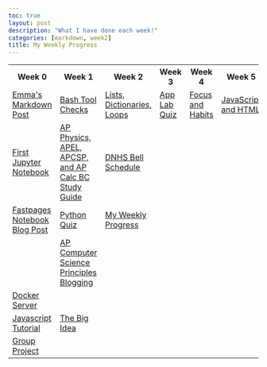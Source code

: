 ```yaml
---
toc: true
layout: post
description: "What I have done each week!"
categories: [markdown, week2]
title: My Weekly Progress
---
```

<html>
<style>
    table, th, td {
        border: 2 px white;
    }
</style>

<table>
   <tr>
        <th>Week 0 </th>
        <th>Week 1 </th>
        <th>Week 2 </th>
        <th>Week 3 </th>
        <th>Week 4 </th>
        <th>Week 5 </th>
        <th>Week 6 </th>
        <th>Week 7 </th>
   </tr>
   <tr>
        <td><a href="https://e-shen2022.github.io/emma_blog/markdown/week0/2022/08/22/test-markdown-post.html">Emma's Markdown Post</a></td>
        <td><a href = "https://e-shen2022.github.io/emma_blog/jupyter/week1/2022/09/01/bash-notebook.html">Bash Tool Checks</a></td>
        <td><a href = "Lists, Dictionaries, Loops"> Lists, Dictionaries, Loops</a></td>
        <td><a href = "https://e-shen2022.github.io/emma_blog/markdown/week3/2022/09/07/quiz.html">App Lab Quiz</a></td>
        <td><a href = "https://e-shen2022.github.io/emma_blog/markdown/week4/2022/09/15/focusandhabits.html">Focus and Habits</a></td>
        <td><a href = "https://e-shen2022.github.io/emma_blog/frontend/jsTable">JavaScript and HTML</a></td>
        <td><a href = "https://e-shen2022.github.io/emma_blog/markdown/week6/2022/10/02/collegeboard.html">College Board Learning</a></td>
         <td><a href = "https://e-shen2022.github.io/emma_blog/jupyter/week7/2022/11/09/.burger.html">Error Testing</a></td>

   </tr>
   <tr>
        <td><a href = "https://e-shen2022.github.io/emma_blog/jupyter/week0/2022/08/22/notebook.html"> First Jupyter Notebook</a></td>
        <td><a href = "https://e-shen2022.github.io/emma_blog/markdown/week1/2022/08/28/classes.html">AP Physics, APEL, APCSP, and AP Calc BC Study Guide</a></td>
        <td><a href="https://e-shen2022.github.io/emma_blog/markdown/week2/2022/08/22/bellschedule.html">DNHS Bell Schedule</a></td>
   </tr>
   <tr>
        <td><a href = "https://e-shen2022.github.io/emma_blog/jupyter/week0/2020/02/20/test.html"> Fastpages Notebook Blog Post</a></td>
        <td><a href="https://e-shen2022.github.io/emma_blog/jupyter/week1/2022/08/26/quiz.html"> Python Quiz</a></td>
        <td><a href = "https://e-shen2022.github.io/emma_blog/markdown/week2/2022/09/24/classweeks.html">My Weekly Progress</a></td>
   </tr>
   <tr>
        <td></td>
        <td><a href = "https://e-shen2022.github.io/emma_blog/markdown/week1/2022/08/22/apcspblbog.html">AP Computer Science Principles Blogging</a></td>
        <td></td>
   </tr>
   <tr>
        <td><a href = "https://e-shen2022.github.io/emma_blog/markdown/week4/2022/09/14/docker-server.html">Docker Server</a></td>
   </tr>
   <tr>
        <td><a href = "https://e-shen2022.github.io/emma_blog/techtalk/javascript">Javascript Tutorial</a></td>
        <td><a href = "https://e-shen2022.github.io/emma_blog/markdown/week5/2022/09/12/performancetask.html">The Big Idea</a></td>
   </tr>
    <tr>
        <td><a href = "https://e-shen2022.github.io/emma_blog/markdown/week7/2022/09/25/scrumprocess.html">Group Project</a></td>
   </tr>  
</table>
